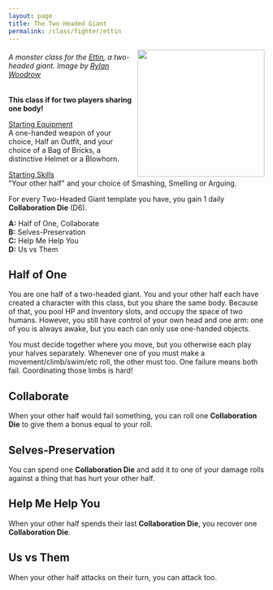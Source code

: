```yaml
---
layout: page
title: The Two-Headed Giant
permalink: /class/fighter/ettin
---
```


<img align="right" width=250px src="https://scontent.fymq3-1.fna.fbcdn.net/v/t39.30808-6/486404302_1389478608699125_6346477875329468569_n.jpg?_nc_cat=109&ccb=1-7&_nc_sid=127cfc&_nc_ohc=Qbpc0Hi55jMQ7kNvwHVsyAy&_nc_oc=Adk4tSr0UnBxPBA66HGIdVLE74046poqgYiC-J2yLSZYg9Rf66D1ym3QiSylOvjiF70&_nc_zt=23&_nc_ht=scontent.fymq3-1.fna&_nc_gid=PYTHuF2yyr_9819U2a9KEA&oh=00_AfIx6LXrDRkirydCcj7Eu6SLih6uj9kBX_O0T1OXdP-J2Q&oe=683F7A72">

###### A monster class for the [Ettin](/monsters/ettin), a two-headed giant. Image by [Rylan Woodrow](https://www.artstation.com/rylanwoodrow)

**This class if for two players sharing one body!**

<ins>Starting Equipment</ins><br>
A one-handed weapon of your choice, Half an Outfit, and your choice of a Bag of Bricks, a distinctive Helmet or a Blowhorn.

<ins>Starting Skills</ins><br>
"Your other half" and your choice of Smashing, Smelling or Arguing.

For every Two-Headed Giant template you have, you gain 1 daily **Collaboration Die** (D6).

**A:** Half of One, Collaborate<br>
**B:** Selves-Preservation<br>
**C:** Help Me Help You<br>
**D:** Us vs Them<br>

## Half of One
You are one half of a two-headed giant. You and your other half each have created a character with this class, but you share the same body. Because of that, you pool HP and Inventory slots, and occupy the space of two humans. However, you still have control of your own head and one arm: one of you is always awake, but you each can only use one-handed objects.

You must decide together where you move, but you otherwise each play your halves separately. Whenever one of you must make a movement/climb/swim/etc roll, the other must too. One failure means both fail. Coordinating those limbs is hard!

## Collaborate
When your other half would fail something, you can roll one **Collaboration Die** to give them a bonus equal to your roll.

## Selves-Preservation
You can spend one **Collaboration Die** and add it to one of your damage rolls against a thing that has hurt your other half.

## Help Me Help You
When your other half spends their last **Collaboration Die**, you recover one **Collaboration Die**.

## Us vs Them
When your other half attacks on their turn, you can attack too.
